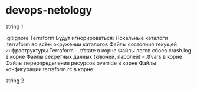 # devops-netology
string 1

.gitignore Terraform
Будут игнорироваться:
Локальные каталоги .terraform во всём окружении каталогов
Файлы состояния текущей инфраструктуры Terraform - .tfstate в корне
Файлы логов сбоев crash.log в корне
Файлы секретных данных (ключей, паролей) - .tfvars в корне
Файлы переопределения ресурсов override в корне
Файлы конфигурации terraform.rc в корне

string 2
